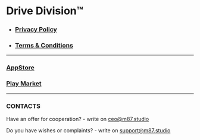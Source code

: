 # Drive Division™
- ### [Privacy Policy](./DriveDivision_PrivacyPolicy.md)
- ### [Terms & Conditions](./DriveDivision_TermsAndConditions.md)

---

### [AppStore](https://apps.apple.com/ru/app/touge-drift-racing/id1503015930)
### [Play Market](https://play.google.com/store/apps/details?id=com.VolodymyrBozhko.TougeDriftandRacing)

---

### CONTACTS

Have an offer for cooperation? - write on ceo@m87.studio

Do you have wishes or complaints? - write on support@m87.studio
